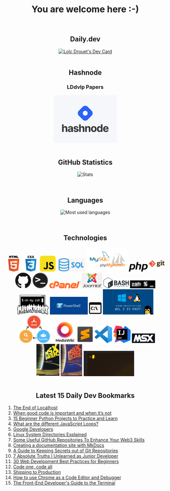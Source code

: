 <h1 align="center"> You are welcome here :-)</h1>

<br />

<div align="center">
    <h2>Daily.dev</h2>    
    <a href="https://app.daily.dev/LDdvlp">
        <img
            src="https://api.daily.dev/devcards/6a2db644d7b342d5924aa8a261fc3c97.png?r=d2h" width="400"
            alt="Loïc Drouet's Dev Card" 
        />
    </a>
</div>

<br />

<div align="center">
    <h2>Hashnode</h2>
    <h3>LDdvlp Papers</h3>
    <a href="https://lddvlp.hashnode.dev/">
        <img 
            src="/images/00-hashnode-logo.jfif" 
            width="200" alt="LDdvlp Papers" 
        />
    </a>
</div>

<br />

<div align="center">
    <h2>GitHub Statistics</h2>
    
![Stats](https://github-readme-stats.vercel.app/api?username=lddvlp&show_icons=true&theme=radical&count_private=true)

</div>

<br />

<div align="center">
    <h2>Languages</h2>

![Most used languages](https://github-readme-stats.vercel.app/api/top-langs/?username=lddvlp)

</div>

<br />

<div align="center">
    <h2>Technologies</h2>

<!-- Image #01    -->
<img alt="HTML5" width="50px" src="https://raw.githubusercontent.com/github/explore/80688e429a7d4ef2fca1e82350fe8e3517d3494d/topics/html/html.png" />

<!-- Image #02    -->
<img alt="CSS3" width="50px" src="https://raw.githubusercontent.com/github/explore/80688e429a7d4ef2fca1e82350fe8e3517d3494d/topics/css/css.png" />

<!-- Image #03    -->
<img alt="JavaScript" width="50px"   src="/images/03-javascript-logo.png" />

<!-- Image #04    -->
<img alt="SQL" width="90px" src="/images/04-sql-logo.jpg" />

<!-- Image #05    -->
<img alt="phpMyAdmin-MySQL" width="130px" src="/images/05-phpmyadmin-mysql-logo.png" />

<!-- Image #06    -->
<img alt="PHP" width="60px" src="/images/06-php-logo-alt.png" />

<!-- Image #07    -->
<img alt="Git" width="50px" src="https://raw.githubusercontent.com/github/explore/80688e429a7d4ef2fca1e82350fe8e3517d3494d/topics/git/git.png" />

<!-- Image #08    -->
<img alt="GitHub" width="50px" src="https://raw.githubusercontent.com/github/explore/78df643247d429f6cc873026c0622819ad797942/topics/github/github.png" />

<!-- Image #09    -->
<img alt="Shell" width="50px" src="https://raw.githubusercontent.com/github/explore/80688e429a7d4ef2fca1e82350fe8e3517d3494d/topics/terminal/terminal.png" />

<!-- Image #10    -->
<img alt="cPanel" width="100px" src="/images/10-cpanel-logo.png" />

<!-- Image #11    -->
<img alt="Joomla!" width="65px" src="/images/11-joomla-logo.png" />

<!-- Image #12    -->
<img alt="Bash" width="80px" src="/images/12-bash-logo.png" />

<!-- Image #13    -->
<img alt="Zsh" width="80px" src="/images/13-zsh-logo.gif" />

<!-- Image #14    -->
<img alt="Oh My Zsh" width="100px" src="/images/14-oh_my_zsh-logo.png" />

<!-- Image #15    -->
<img alt="PowerShell" width="120px" src="/images/15-powershell-logo.jpg" />

<!-- Image #16    -->
<img alt="cmd" width="40px" src="/images/16-cmd-logo.png" />

<!-- Image #17    -->
<img alt="WSL2" width="160px" src="/images/17-wsl2-logo.jpg" />

<!-- Image #18    -->
<img alt="MVC" width="120px" src="/images/18-mvc-logo.jpg" />

<!-- Image #19    -->
<img alt="MediaWiki" width="65px" src="/images/19-mediawiki-logo.png" />

<!-- Image #90    -->
<img alt="Sublime Text" width="55px" src="/images/90-sublime_text-logo.png" />

<!-- Image #91    -->
<img alt="VS Code" width="55px" src="/images/91-vs_code-logo.png" />

<!-- Image #92    -->
<img alt="IntelliJ IDEA" width="55px" src="/images/92-intellij_idea.png" />

<!-- Image #95   -->
<img alt="MSX" width="73px" src="/images/95-msx-logo.png" />

<!-- Image #96    -->
<img alt="MSX-BASIC" width="73px" src="/images/96-msx_ basic-logo.jfif" />

<!-- Image #97    -->
<img alt="MSX-DOS" width="69px" src="/images/97-msx_dos-logo.jpg" />

<!-- Image #99    -->
<img alt="Amber Terminal" width="160px" src="/images/98-amber_terminal.gif" />

</div>

<br />

<div align="center">
    <h2>Latest 15 Daily Dev Bookmarks</h2>
</div>

<!-- daily.dev BOOKMARKS:START -->
1. [The End of Localhost](https://app.daily.dev/posts/gxZFWFez1?utm_source=rss&utm_medium=bookmarks&utm_campaign=Yaq6rDv_C)
2. [When good code is important and when it’s not](https://app.daily.dev/posts/qioissgIC?utm_source=rss&utm_medium=bookmarks&utm_campaign=Yaq6rDv_C)
3. [15 Beginner Python Projects to Practice and Learn](https://app.daily.dev/posts/CwtHrvdOH?utm_source=rss&utm_medium=bookmarks&utm_campaign=Yaq6rDv_C)
4. [What are the different JavaScript Loops?](https://app.daily.dev/posts/QGUYYTMQJ?utm_source=rss&utm_medium=bookmarks&utm_campaign=Yaq6rDv_C)
5. [Google Developers](https://app.daily.dev/posts/p5jWHRQzz?utm_source=rss&utm_medium=bookmarks&utm_campaign=Yaq6rDv_C)
6. [Linux System Directories Explained](https://app.daily.dev/posts/_rVDWJXvz?utm_source=rss&utm_medium=bookmarks&utm_campaign=Yaq6rDv_C)
7. [Some Useful GitHub Repositories To Enhance Your Web3 Skills](https://app.daily.dev/posts/4fHYq7oFR?utm_source=rss&utm_medium=bookmarks&utm_campaign=Yaq6rDv_C)
8. [Creating a documentation site with MkDocs](https://app.daily.dev/posts/pcQlk7UgE?utm_source=rss&utm_medium=bookmarks&utm_campaign=Yaq6rDv_C)
9. [A Guide to Keeping Secrets out of Git Repositories](https://app.daily.dev/posts/Et50_WD3b?utm_source=rss&utm_medium=bookmarks&utm_campaign=Yaq6rDv_C)
10. [7 Absolute Truths I Unlearned as Junior Developer](https://app.daily.dev/posts/kDcD4AD4n?utm_source=rss&utm_medium=bookmarks&utm_campaign=Yaq6rDv_C)
11. [30 Web Development Best Practices for Beginners](https://app.daily.dev/posts/sRqsG5CVm?utm_source=rss&utm_medium=bookmarks&utm_campaign=Yaq6rDv_C)
12. [Code one, code all](https://app.daily.dev/posts/g27cF48rG?utm_source=rss&utm_medium=bookmarks&utm_campaign=Yaq6rDv_C)
13. [Shipping to Production](https://app.daily.dev/posts/S68qnmOkU?utm_source=rss&utm_medium=bookmarks&utm_campaign=Yaq6rDv_C)
14. [How to use Chrome as a Code Editor and Debugger](https://app.daily.dev/posts/fCIz4YE05?utm_source=rss&utm_medium=bookmarks&utm_campaign=Yaq6rDv_C)
15. [The Front-End Developer&#39;s Guide to the Terminal](https://app.daily.dev/posts/yrk-KllWM?utm_source=rss&utm_medium=bookmarks&utm_campaign=Yaq6rDv_C)

<!-- daily.dev BOOKMARKS:END -->
